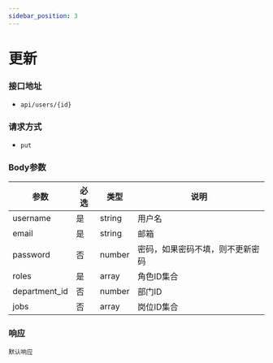 ```yaml
---
sidebar_position: 3
---
```

# 更新

### 接口地址
- `api/users/{id}`

### 请求方式
- `put`


### Body参数
|参数|必选|类型|说明|
|----|----|----|----|
|username|是|string|用户名|
|email|是|string|邮箱|
|password|否|number|密码，如果密码不填，则不更新密码|
|roles|是|array|角色ID集合|
|department_id|否|number|部门ID|
|jobs|否|array|岗位ID集合|


### 响应
`默认响应`